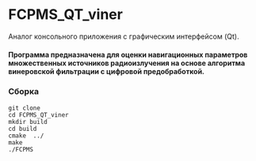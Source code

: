 # FCPMS_QT_viner
Аналог консольного приложения с графическим интерфейсом (Qt).
#### Программа предназначена для оценки навигационных параметров множественных источников радиоизлучения на основе алгоритма винеровской фильтрации с цифровой предобработкой.

### Сборка
```
git clone 
cd FCPMS_QT_viner
mkdir build
cd build
cmake  ../
make
./FCPMS
```
